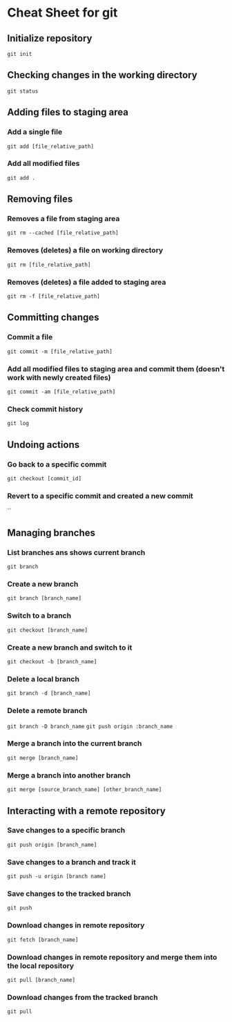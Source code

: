 # Cheat Sheet for git

## Initialize repository

`git init`

## Checking changes in the working directory

`git status`

## Adding files to staging area

### Add a single file

`git add [file_relative_path]`

### Add all modified files

`git add .`

## Removing files

### Removes a file from staging area

`git rm --cached [file_relative_path]`

### Removes (deletes) a file on working directory

`git rm [file_relative_path]`

### Removes (deletes) a file added to staging area

`git rm -f [file_relative_path]`

## Committing changes

### Commit a file

`git commit -m [file_relative_path]`

### Add all modified files to staging area and commit them (doesn't work with newly created files)

`git commit -am [file_relative_path]`

### Check commit history

`git log`

## Undoing actions

### Go back to a specific commit

`git checkout [commit_id]`

### Revert to a specific commit and created a new commit

``

## Managing branches

### List branches ans shows current branch

`git branch`

### Create a new branch

`git branch [branch_name]`

### Switch to a branch

`git checkout [branch_name]`

### Create a new branch and switch to it

`git checkout -b [branch_name]`

### Delete a local branch

`git branch -d [branch_name]`

### Delete a remote branch

`git branch -D branch_name`
`git push origin :branch_name`

### Merge a branch into the current branch

`git merge [branch_name]`

### Merge a branch into another branch

`git merge [source_branch_name] [other_branch_name]`

## Interacting with a remote repository

### Save changes to a specific branch

`git push origin [branch_name]`

### Save changes to a branch and track it

`git push -u origin [branch name]`

### Save changes to the tracked branch

`git push`

### Download changes in remote repository

`git fetch [branch_name]`

### Download changes in remote repository and merge them into the local repository

`git pull [branch_name]`

### Download changes from the tracked branch

`git pull`
